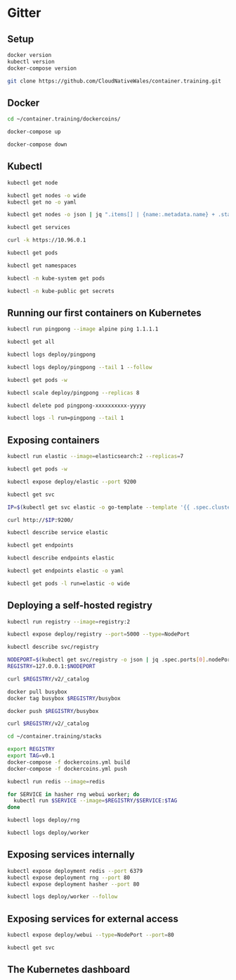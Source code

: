 # Gitter

## Setup

```bash
docker version
kubectl version
docker-compose version
```

```bash
git clone https://github.com/CloudNativeWales/container.training.git
```

## Docker

```bash
cd ~/container.training/dockercoins/
```

```bash
docker-compose up
```

```bash
docker-compose down
```

## Kubectl

```bash
kubectl get node
```

```bash
kubectl get nodes -o wide
kubectl get no -o yaml
```

```bash
kubectl get nodes -o json | jq ".items[] | {name:.metadata.name} + .status.capacity"
```

```bash
kubectl get services
```

```bash
curl -k https://10.96.0.1
```

```bash
kubectl get pods
```

```bash
kubectl get namespaces
```

```bash
kubectl -n kube-system get pods
```

```bash
kubectl -n kube-public get secrets
```

## Running our first containers on Kubernetes

```bash
kubectl run pingpong --image alpine ping 1.1.1.1
```

```bash
kubectl get all
```

```bash
kubectl logs deploy/pingpong
```

```bash
kubectl logs deploy/pingpong --tail 1 --follow
```

```bash
kubectl get pods -w
```

```bash
kubectl scale deploy/pingpong --replicas 8
```

```bash
kubectl delete pod pingpong-xxxxxxxxxx-yyyyy
```

```bash
kubectl logs -l run=pingpong --tail 1
```

## Exposing containers

```bash
kubectl run elastic --image=elasticsearch:2 --replicas=7
```

```bash
kubectl get pods -w
```

```bash
kubectl expose deploy/elastic --port 9200
```

```bash
kubectl get svc
```

```bash
IP=$(kubectl get svc elastic -o go-template --template '{{ .spec.clusterIP }}')
```

```bash
curl http://$IP:9200/
```

```bash
kubectl describe service elastic
```

```bash
kubectl get endpoints
```

```bash
kubectl describe endpoints elastic
```

```bash
kubectl get endpoints elastic -o yaml
```

```bash
kubectl get pods -l run=elastic -o wide
```

## Deploying a self-hosted registry

```bash
kubectl run registry --image=registry:2
```

```bash
kubectl expose deploy/registry --port=5000 --type=NodePort
```

```bash
kubectl describe svc/registry
```

```bash
NODEPORT=$(kubectl get svc/registry -o json | jq .spec.ports[0].nodePort)
REGISTRY=127.0.0.1:$NODEPORT
```

```bash
curl $REGISTRY/v2/_catalog
```

```bash
docker pull busybox
docker tag busybox $REGISTRY/busybox
```

```bash
docker push $REGISTRY/busybox
```

```bash
curl $REGISTRY/v2/_catalog
```

```bash
cd ~/container.training/stacks
```

```bash
export REGISTRY
export TAG=v0.1
docker-compose -f dockercoins.yml build
docker-compose -f dockercoins.yml push
```

```bash
kubectl run redis --image=redis
```

```bash
for SERVICE in hasher rng webui worker; do
  kubectl run $SERVICE --image=$REGISTRY/$SERVICE:$TAG
done
```

```bash
kubectl logs deploy/rng
```

```bash
kubectl logs deploy/worker
```

## Exposing services internally

```bash
kubectl expose deployment redis --port 6379
kubectl expose deployment rng --port 80
kubectl expose deployment hasher --port 80
```

```bash
kubectl logs deploy/worker --follow
```

## Exposing services for external access

```bash
kubectl expose deploy/webui --type=NodePort --port=80
```

```bash
kubectl get svc
```

## The Kubernetes dashboard

